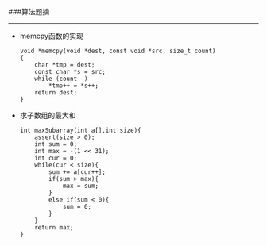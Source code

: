 ###算法题摘
******
*   memcpy函数的实现
    
        void *memcpy(void *dest, const void *src, size_t count)
        {
            char *tmp = dest;
            const char *s = src;
            while (count--)
                *tmp++ = *s++;
            return dest;
        }

*   求子数组的最大和

        int maxSubarray(int a[],int size){
            assert(size > 0);
            int sum = 0;
            int max = -(1 << 31);
            int cur = 0;
            while(cur < size){
                sum += a[cur++];
                if(sum > max){
                    max = sum;
                }
                else if(sum < 0){
                    sum = 0;
                }
            }
            return max;
        }

